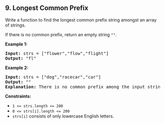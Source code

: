 ## 9\. Longest Common Prefix

Write a function to find the longest common prefix string amongst an array of strings.

If there is no common prefix, return an empty string `""`.

**Example 1:**

<pre>
<strong>Input:</strong> strs = ["flower","flow","flight"]
<strong>Output:</strong> "fl"
</pre>

**Example 2:**

<pre>
<strong>Input:</strong> strs = ["dog","racecar","car"]
<strong>Output:</strong> ""
<strong>Explanation:</strong> There is no common prefix among the input strings.
</pre>

**Constraints:**

- `1 <= strs.length <= 200`
- `0 <= strs[i].length <= 200`
- `strs[i]` consists of only lowercase English letters.